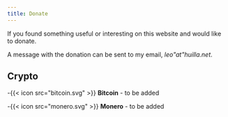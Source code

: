 ```yaml
---
title: Donate
---
```


If you found something useful or interesting on this website and would like to donate. 

A message with the donation can be sent to my email, <i>leo"at"huilla.net</i>.

## Crypto

-{{< icon src="bitcoin.svg" >}} **Bitcoin** - to be added

-{{< icon src="monero.svg" >}} **Monero** - to be added
